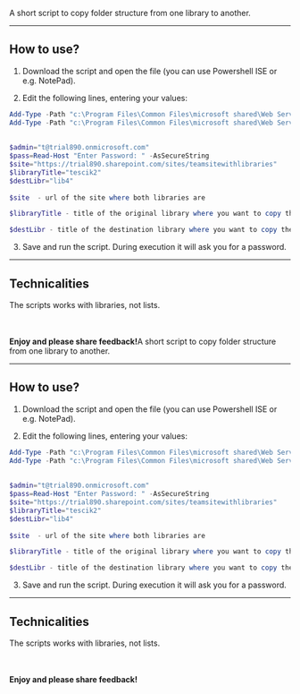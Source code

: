 A short script to copy folder structure from one library to another.

 <hr>

## How to use?

1. Download the script and open the file (you can use Powershell ISE or e.g. NotePad).

2. Edit the following lines, entering your values:

```PowerShell
Add-Type -Path "c:\Program Files\Common Files\microsoft shared\Web Server Extensions\16\ISAPI\Microsoft.SharePoint.Client.dll" 
Add-Type -Path "c:\Program Files\Common Files\microsoft shared\Web Server Extensions\16\ISAPI\Microsoft.SharePoint.Client.Runtime.dll"  
 
 
$admin="t@trial890.onmicrosoft.com" 
$pass=Read-Host "Enter Password: " -AsSecureString 
$site="https://trial890.sharepoint.com/sites/teamsitewithlibraries" 
$libraryTitle="tescik2" 
$destLibr="lib4"
 
$site  - url of the site where both libraries are

$libraryTitle - title of the original library where you want to copy the structure FROM

$destLibr - title of the destination library where you want to copy the structure TO
```
 
3. Save and run the script. During execution it will ask you for a password.


 <hr>

## Technicalities

The scripts works with libraries, not lists.



<br/><br/>
<b>Enjoy and please share feedback!</b>A short script to copy folder structure from one library to another.

 <hr>

## How to use?

1. Download the script and open the file (you can use Powershell ISE or e.g. NotePad).

2. Edit the following lines, entering your values:

```PowerShell
Add-Type -Path "c:\Program Files\Common Files\microsoft shared\Web Server Extensions\16\ISAPI\Microsoft.SharePoint.Client.dll" 
Add-Type -Path "c:\Program Files\Common Files\microsoft shared\Web Server Extensions\16\ISAPI\Microsoft.SharePoint.Client.Runtime.dll"  
 
 
$admin="t@trial890.onmicrosoft.com" 
$pass=Read-Host "Enter Password: " -AsSecureString 
$site="https://trial890.sharepoint.com/sites/teamsitewithlibraries" 
$libraryTitle="tescik2" 
$destLibr="lib4"
 
$site  - url of the site where both libraries are

$libraryTitle - title of the original library where you want to copy the structure FROM

$destLibr - title of the destination library where you want to copy the structure TO
```
 
3. Save and run the script. During execution it will ask you for a password.


 <hr>

## Technicalities

The scripts works with libraries, not lists.



<br/><br/>
<b>Enjoy and please share feedback!</b>
